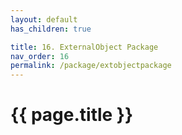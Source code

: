 ```yaml
---
layout: default
has_children: true

title: 16. ExternalObject Package
nav_order: 16
permalink: /package/extobjectpackage
---
```


# {{ page.title }}
